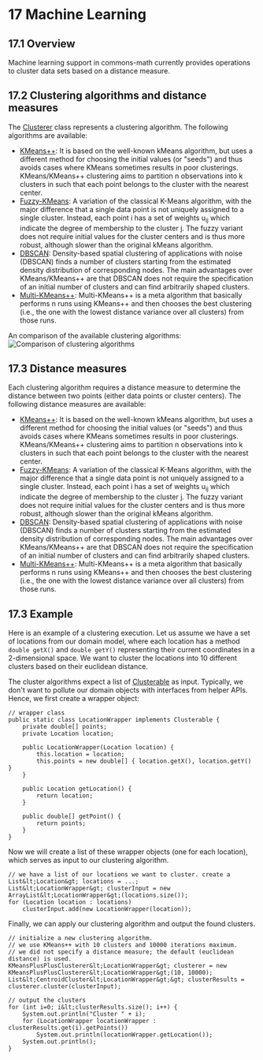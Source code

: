 # 17 Machine Learning
## 17.1 Overview
Machine learning support in commons-math currently provides operations to cluster
data sets based on a distance measure.


## 17.2 Clustering algorithms and distance measures
The [          Clusterer](../apidocs/org/hipparchus/ml/clustering/Clusterer.html)
class represents a clustering algorithm.
The following algorithms are available:
* [KMeans++](../apidocs/org/hipparchus/ml/clustering/KMeansPlusPlusClusterer.html): It is based on the well-known kMeans algorithm, but uses a different method for choosing the initial values (or "seeds") and thus avoids cases where KMeans sometimes results in poor clusterings. KMeans/KMeans++ clustering aims to partition n observations into k clusters in such that each point belongs to the cluster with the nearest center.
* [Fuzzy-KMeans](../apidocs/org/hipparchus/ml/clustering/FuzzyKMeansClusterer.html): A variation of the classical K-Means algorithm, with the major difference that a single data point is not uniquely assigned to a single cluster. Instead, each point i has a set of weights u<sub>ij</sub> which indicate the degree of membership to the cluster j. The fuzzy variant does not require initial values for the cluster centers and is thus more robust, although slower than the original kMeans algorithm.
* [DBSCAN](../apidocs/org/hipparchus/ml/clustering/DBSCANClusterer.html): Density-based spatial clustering of applications with noise (DBSCAN) finds a number of clusters starting from the estimated density distribution of corresponding nodes. The main advantages over KMeans/KMeans++ are that DBSCAN does not require the specification of an initial number of clusters and can find arbitrarily shaped clusters.
* [Multi-KMeans++](../apidocs/org/hipparchus/ml/clustering/MultiKMeansPlusPlusClusterer.html): Multi-KMeans++ is a meta algorithm that basically performs n runs using KMeans++ and then chooses the best clustering (i.e., the one with the lowest distance variance over all clusters) from those runs.


An comparison of the available clustering algorithms:<br/>
![Comparison of clustering algorithms](../images/userguide/cluster_comparison.png)


## 17.3 Distance measures
Each clustering algorithm requires a distance measure to determine the distance
between two points (either data points or cluster centers).
The following distance measures are available:
* [KMeans++](../apidocs/org/hipparchus/ml/clustering/KMeansPlusPlusClusterer.html): It is based on the well-known kMeans algorithm, but uses a different method for choosing the initial values (or "seeds") and thus avoids cases where KMeans sometimes results in poor clusterings. KMeans/KMeans++ clustering aims to partition n observations into k clusters in such that each point belongs to the cluster with the nearest center.
* [Fuzzy-KMeans](../apidocs/org/hipparchus/ml/clustering/FuzzyKMeansClusterer.html): A variation of the classical K-Means algorithm, with the major difference that a single data point is not uniquely assigned to a single cluster. Instead, each point i has a set of weights u<sub>ij</sub> which indicate the degree of membership to the cluster j. The fuzzy variant does not require initial values for the cluster centers and is thus more robust, although slower than the original kMeans algorithm.
* [DBSCAN](../apidocs/org/hipparchus/ml/clustering/DBSCANClusterer.html): Density-based spatial clustering of applications with noise (DBSCAN) finds a number of clusters starting from the estimated density distribution of corresponding nodes. The main advantages over KMeans/KMeans++ are that DBSCAN does not require the specification of an initial number of clusters and can find arbitrarily shaped clusters.
* [Multi-KMeans++](../apidocs/org/hipparchus/ml/clustering/MultiKMeansPlusPlusClusterer.html): Multi-KMeans++ is a meta algorithm that basically performs n runs using KMeans++ and then chooses the best clustering (i.e., the one with the lowest distance variance over all clusters) from those runs.



## 17.3 Example
Here is an example of a clustering execution. Let us assume we have a set of locations from our domain model,
where each location has a method `double getX()` and `double getY()`
representing their current coordinates in a 2-dimensional space. We want to cluster the locations into
10 different clusters based on their euclidean distance.

The cluster algorithms expect a list of [Clusterable](../apidocs/org/hipparchus/ml/cluster/Clusterable.html)
as input. Typically, we don't want to pollute our domain objects with interfaces from helper APIs.
Hence, we first create a wrapper object:

    // wrapper class
    public static class LocationWrapper implements Clusterable {
        private double[] points;
        private Location location;
    
        public LocationWrapper(Location location) {
            this.location = location;
            this.points = new double[] { location.getX(), location.getY() }
        }
    
        public Location getLocation() {
            return location;
        }
    
        public double[] getPoint() {
            return points;
        }
    }
Now we will create a list of these wrapper objects (one for each location),
which serves as input to our clustering algorithm.

    // we have a list of our locations we want to cluster. create a      
    List&lt;Location&gt; locations = ...;
    List&lt;LocationWrapper&gt; clusterInput = new ArrayList&lt;LocationWrapper&gt;(locations.size());
    for (Location location : locations)
        clusterInput.add(new LocationWrapper(location));
Finally, we can apply our clustering algorithm and output the found clusters.

    // initialize a new clustering algorithm. 
    // we use KMeans++ with 10 clusters and 10000 iterations maximum.
    // we did not specify a distance measure; the default (euclidean distance) is used.
    KMeansPlusPlusClusterer&lt;LocationWrapper&gt; clusterer = new KMeansPlusPlusClusterer&lt;LocationWrapper&gt;(10, 10000);
    List&lt;CentroidCluster&lt;LocationWrapper&gt;&gt; clusterResults = clusterer.cluster(clusterInput);
    
    // output the clusters
    for (int i=0; i&lt;clusterResults.size(); i++) {
        System.out.println("Cluster " + i);
        for (LocationWrapper locationWrapper : clusterResults.get(i).getPoints())
            System.out.println(locationWrapper.getLocation());
        System.out.println();
    }



